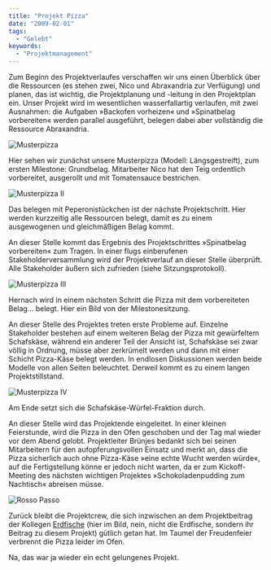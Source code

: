 ```yaml
---
title: "Projekt Pizza"
date: "2009-02-01"
tags:
  - "Gelebt"
keywords:
  - "Projektmanagement"
---
```


Zum Beginn des Projektverlaufes verschaffen wir uns einen Überblick über die Ressourcen (es stehen zwei, Nico und Abraxandria zur Verfügung) und planen, das ist wichtig, die Projektplanung und -leitung in den Projektplan ein. Unser Projekt wird im wesentlichen wasserfallartig verlaufen, mit zwei Ausnahmen: die Aufgaben »Backofen vorheizen« und »Spinatbelag vorbereiten« werden parallel ausgeführt, belegen dabei aber vollständig die Ressource Abraxandria.

![Musterpizza](/img/codecandies/img_0063.jpg)

Hier sehen wir zunächst unsere Musterpizza (Modell: Längsgestreift), zum ersten Milestone: Grundbelag. Mitarbeiter Nico hat den Teig ordentlich vorbereitet, ausgerollt und mit Tomatensauce bestrichen.

![Musterpizza II](/img/codecandies/img_0066.jpg)

Das belegen mit Peperonistückchen ist der nächste Projektschritt. Hier werden kurzzeitig alle Ressourcen belegt, damit es zu einem ausgewogenen und gleichmäßigen Belag kommt.

An dieser Stelle kommt das Ergebnis des Projektschrittes »Spinatbelag vorbereiten« zum Tragen. In einer flugs einberufenen Stakeholderversammlung wird der Projektverlauf an dieser Stelle überprüft. Alle Stakeholder äußern sich zufrieden (siehe Sitzungsprotokoll).

![Musterpizza III](/img/codecandies/img_0067.jpg)

Hernach wird in einem nächsten Schritt die Pizza mit dem vorbereiteten Belag… belegt. Hier ein Bild von der Milestonesitzung.

An dieser Stelle des Projektes treten erste Probleme auf. Einzelne Stakeholder bestehen auf einem weiteren Belag der Pizza mit gewürfeltem Schafskäse, während ein anderer Teil der Ansicht ist, Schafskäse sei zwar völlig in Ordnung, müsse aber zerkrümelt werden und dann mit einer Schicht Pizza-Käse belegt werden. In endlosen Diskussionen werden beide Modelle von allen Seiten beleuchtet. Derweil kommt es zu einem langen Projektstillstand.

![Musterpizza IV](/img/codecandies/img_0069.jpg)

Am Ende setzt sich die Schafskäse-Würfel-Fraktion durch.

An dieser Stelle wird das Projektende eingeleitet. In einer kleinen Feierstunde, wird die Pizza in den Ofen geschoben und der Tag mal wieder vor dem Abend gelobt. Projektleiter Brünjes bedankt sich bei seinen Mitarbeitern für den aufopferungsvollen Einsatz und merkt an, dass die Pizza sicherlich auch ohne Pizza-Käse »eine echte Wucht werden würde«, auf die Fertigstellung könne er jedoch nicht warten, da er zum Kickoff-Meeting des nächsten wichtigen Projektes »Schokoladenpudding zum Nachtisch« abreisen müsse.

![Rosso Passo](/img/codecandies/img_0071.jpg)

Zurück bleibt die Projektcrew, die sich inzwischen an dem Projektbeitrag der Kollegen [Erdfische](http://erdfisch.de/) (hier im Bild, nein, nicht die Erdfische, sondern ihr Beitrag zu diesem Projekt) gütlich getan hat. Im Taumel der Freudenfeier verbrennt die Pizza leider im Ofen.

Na, das war ja wieder ein echt gelungenes Projekt.
